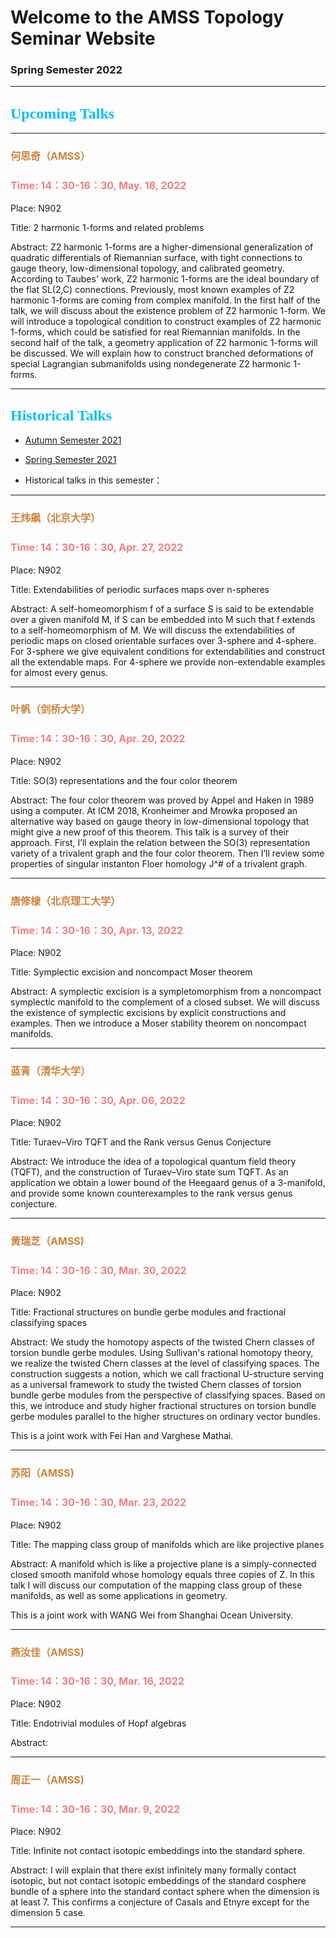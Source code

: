 # Welcome to the AMSS Topology Seminar Website 

### Spring Semester 2022

-------------------------------------------------------------------------------------------

## <font color=DeepSkyBlue size=5 face="黑体">Upcoming Talks</font>

-------------------------------------------------------------------------------------------

### <font color=Peru size=3> 何思奇（AMSS）</font>

### <font color=LightCoral size=3>Time: 14：30-16：30, May. 18, 2022</font>

Place: N902

Title: 2 harmonic 1-forms and related problems


Abstract: Z2 harmonic 1-forms are a higher-dimensional generalization of quadratic differentials of Riemannian surface, with tight connections to gauge theory, low-dimensional topology, and calibrated geometry. According to Taubes' work, Z2 harmonic 1-forms are the ideal boundary of the flat SL(2,C) connections. Previously, most known examples of Z2 harmonic 1-forms are coming from complex manifold. In the first half of the talk, we will discuss about the existence problem of Z2 harmonic 1-form. We will introduce a topological condition to construct examples of Z2 harmonic 1-forms, which could be satisfied for real Riemannian manifolds. In the second half of the talk, a geometry application of Z2 harmonic 1-forms will be discussed. We will explain how to construct branched deformations of special Lagrangian submanifolds using nondegenerate Z2 harmonic 1-forms.



-------------------------------------------------------------------------------------------



## <font color=DeepSkyBlue size=5 face="黑体">Historical Talks</font>

-	[Autumn Semester 2021](https://hrzsea.github.io/AMSS-Topology-Seminar-2021Autumn/) 
-	[Spring Semester 2021](https://hrzsea.github.io/AMSS-Topology-Seminar-2021Spring/) 

-	Historical talks in this semester：

-------------------------------------------------------------------------------------------
### <font color=Peru size=3> 王炜飙（北京大学）</font>

### <font color=LightCoral size=3>Time: 14：30-16：30, Apr. 27, 2022</font>

Place: N902

Title: Extendabilities of periodic surfaces maps over n-spheres

Abstract: A self-homeomorphism f of a surface S is said to be extendable over a given manifold M, if S can be embedded into M such that f extends to a self-homeomorphism of M. We will discuss the extendabilities of periodic maps on closed orientable surfaces over 3-sphere and 4-sphere. For 3-sphere we give equivalent conditions for extendabilities and construct all the extendable maps. For 4-sphere we provide non-extendable examples for almost every genus.



-------------------------------------------------------------------------------------------

### <font color=Peru size=3> 叶帆（剑桥大学）</font>

### <font color=LightCoral size=3>Time: 14：30-16：30, Apr. 20, 2022</font>

Place: N902

Title: SO(3) representations and the four color theorem

Abstract: The four color theorem was proved by Appel and Haken in 1989 using a computer. At ICM 2018, Kronheimer and Mrowka proposed an alternative way based on gauge theory in low-dimensional topology that might give a new proof of this theorem. This talk is a survey of their approach. First, I’ll explain the relation between the SO(3) representation variety of a trivalent graph and the four color theorem. Then I’ll review some properties of singular instanton Floer homology J^# of a trivalent graph.



-------------------------------------------------------------------------------------------


### <font color=Peru size=3> 唐修棣（北京理工大学）</font>

### <font color=LightCoral size=3>Time: 14：30-16：30, Apr. 13, 2022</font>

Place: N902

Title: Symplectic excision and noncompact Moser theorem

Abstract: A symplectic excision is a sympletomorphism from a noncompact symplectic manifold to the complement of a closed subset. We will discuss the existence of symplectic excisions by explicit constructions and examples. Then we introduce a Moser stability theorem on noncompact manifolds. 



-------------------------------------------------------------------------------------------



### <font color=Peru size=3> 蓝青（清华大学）</font>

### <font color=LightCoral size=3>Time: 14：30-16：30, Apr. 06, 2022</font>

Place: N902

Title: Turaev–Viro TQFT and the Rank versus Genus Conjecture

Abstract: We introduce the idea of a topological quantum field theory (TQFT), and the construction of Turaev–Viro state sum TQFT. As an application we obtain a lower bound of the Heegaard genus of a 3-manifold, and provide some known counterexamples to the rank versus genus conjecture.



-------------------------------------------------------------------------------------------

### <font color=Peru size=3> 黄瑞芝（AMSS)</font>

### <font color=LightCoral size=3>Time: 14：30-16：30, Mar. 30, 2022</font>

Place: N902

Title: Fractional structures on bundle gerbe modules and fractional classifying spaces

Abstract: We study the homotopy aspects of the twisted Chern classes of torsion bundle gerbe modules. Using Sullivan's rational homotopy theory, we realize the twisted Chern classes at the level of classifying spaces. The construction suggests a notion, which we call fractional U-structure serving as a universal framework to study the twisted Chern classes of torsion bundle gerbe modules from the perspective of classifying spaces. Based on this, we introduce and study higher fractional structures on torsion bundle gerbe modules parallel to the higher structures on ordinary vector bundles. 

This is a joint work with Fei Han and Varghese Mathai.


-------------------------------------------------------------------------------------------

### <font color=Peru size=3> 苏阳（AMSS)</font>

### <font color=LightCoral size=3>Time: 14：30-16：30, Mar. 23, 2022</font>

Place: N902

Title: The mapping class group of manifolds which are like projective planes

Abstract: A manifold which is like a projective plane is a simply-connected closed smooth manifold whose homology equals three copies of Z. In this talk I will discuss our computation of the mapping class group of these manifolds, as well as some applications in geometry. 

This is a joint work with WANG Wei from Shanghai Ocean University.



-------------------------------------------------------------------------------------------

### <font color=Peru size=3> 燕汝佳（AMSS)</font>

### <font color=LightCoral size=3>Time: 14：30-16：30, Mar. 16, 2022</font>

Place: N902

Title: Endotrivial modules of Hopf algebras

Abstract: 


-------------------------------------------------------------------------------------------


### <font color=Peru size=3> 周正一（AMSS)</font>

### <font color=LightCoral size=3>Time: 14：30-16：30, Mar. 9, 2022</font>

Place: N902

Title: Infinite not contact isotopic embeddings into the standard sphere. 

Abstract: I will explain that there exist infinitely many formally contact isotopic, but not contact isotopic embeddings of the standard cosphere bundle of a sphere into the standard contact sphere when the dimension is at least 7. This confirms a conjecture of Casals and Etnyre except for the dimension 5 case.



-------------------------------------------------------------------------------------------


